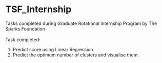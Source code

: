 # TSF_Internship
Tasks completed during Graduate Rotational Internship Program by The Sparks Foundation
<br><br>
Task completed:<br>
1. Predict score using Linear Regression
2. Predict the optimum number of clusters and visualise them.
  
  

